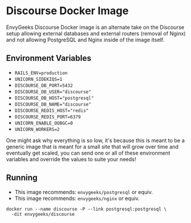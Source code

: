 # Discourse Docker Image

EnvyGeeks Discourse Docker image is an alternate take on the Discourse
setup allowing external databases and external routers (removal of Nginx) and
not allowing PostgreSQL and Nginx inside of the image itself.

## Environment Variables

* `RAILS_ENV=production`
* `UNICORN_SIDEKIQS=1`
* `DISCOURSE_DB_PORT=5432`
* `DISCOURSE_DB_USER="discourse"`
* `DISCOURSE_DB_HOST="postgresql"`
* `DISCOURSE_DB_NAME="discourse"`
* `DISCOURSE_REDIS_HOST="redis"`
* `DISCOURSE_REDIS_PORT=6379`
* `UNICORN_ENABLE_OOBGC=0`
* `UNICORN_WORKERS=2`

One might ask why everything is so low, it's because this is meant to
be a generic image that is meant for a small site that will grow over time
and eventually get scaled, you can send one or all of these environment
variables and override the values to suite your needs!

## Running

* This image recommends: `envygeeks/postgresql` or equiv.
* This image recommends: `envygeeks/nginx` or equiv.

```shell
docker run --name discourse -P --link postgresql:postgresql \
  -dit envygeeks/discourse
```
